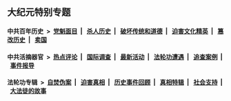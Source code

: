 ## 大纪元特别专题

#### 中共百年历史 &nbsp;>&nbsp; [党魁面目](indexes/nf1176107/README.md?09140430) &nbsp;| &nbsp; [杀人历史](indexes/nf1176106/README.md?09140430) &nbsp;| &nbsp; [破坏传统和道德](indexes/nf1176106/README.md?09140430) &nbsp;| &nbsp; [迫害文化精英](indexes/nf1176111/README.md?09140430) &nbsp;| &nbsp; [篡改历史](indexes/nf1176115/README.md?09140430) &nbsp;| &nbsp; [卖国](indexes/nf1176117/README.md?09140430) 

#### 中共活摘器官 &nbsp;>&nbsp; [热点评论](indexes/nf5879/README.md?09140430) &nbsp;| &nbsp; [国际调查](indexes/nf5947/README.md?09140430) &nbsp;| &nbsp; [最新活动](indexes/nf5883/README.md?09140430) &nbsp;| &nbsp; [法轮功遭遇](indexes/nf5881/README.md?09140430) &nbsp;| &nbsp; [追查案例](indexes/nf5880/README.md?09140430) &nbsp;| &nbsp; [事件报导](indexes/nf5877/README.md?09140430) 

#### 法轮功专辑 &nbsp;>&nbsp; [自焚伪案](indexes/nf5562/README.md?09140430) &nbsp;| &nbsp; [迫害真相](indexes/nf4379/README.md?09140430) &nbsp;| &nbsp; [历史事件回顾](indexes/nf5793/README.md?09140430) &nbsp;| &nbsp; [真相特辑](indexes/nf4389/README.md?09140430) &nbsp;| &nbsp; [社会支持](indexes/nf4386/README.md?09140430) &nbsp;| &nbsp; [大法徒的故事](indexes/nf1147481/README.md?09140430) 
